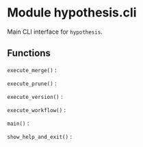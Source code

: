 Module hypothesis.cli
=====================
Main CLI interface for ``hypothesis``.

Functions
---------

    
`execute_merge()`
:   

    
`execute_prune()`
:   

    
`execute_version()`
:   

    
`execute_workflow()`
:   

    
`main()`
:   

    
`show_help_and_exit()`
: